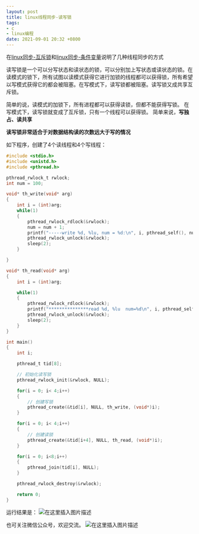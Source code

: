 ```yaml
---
layout: post
title: linux线程同步-读写锁
tags: 
- c
- linux编程
date: 2021-09-01 20:32 +0800
---
```



在[linux同步-互斥锁](https://blog.csdn.net/u012582648/article/details/108401936)和[linux同步-条件变量](https://blog.csdn.net/u012582648/article/details/108402573)说明了几种线程同步的方式

读写锁是一个可以分写状态和读状态的锁，可以分别加上写状态或读状态的锁。在读模式的锁下，所有试图以读模式获得它进行加锁的线程都可以获得锁，所有希望以写模式获得它的都会被阻塞。在写模式下，读写锁都被阻塞。读写锁又成共享互斥锁。

简单的说，读模式的加锁下，所有进程都可以获得读锁，但都不能获得写锁。
在写模式下，读写锁就变成了互斥锁，只有一个线程可以获得锁。
简单来说，**写独占、读共享**

**读写锁非常适合于对数据结构读的次数远大于写的情况**

如下程序，创建了4个读线程和4个写线程：

```c
#include <stdio.h>
#include <unistd.h>
#include <pthread.h>

pthread_rwlock_t rwlock;
int num = 100;

void* th_write(void* arg)
{
    int i = (int)arg;
    while(1)
    {
        pthread_rwlock_rdlock(&rwlock);
        num = num + 1;
        printf("-----write %d, %lu, num = %d:\n", i, pthread_self(), num);
        pthread_rwlock_unlock(&rwlock);
        sleep(2);
    }

}

void* th_read(void* arg)
{
    int i = (int)arg;

    while(1)
    {
        pthread_rwlock_rdlock(&rwlock);
        printf("***************read %d, %lu  num=%d\n", i, pthread_self(), num);
        pthread_rwlock_unlock(&rwlock);
        sleep(2);
    }
}

int main()
{
    int i;

    pthread_t tid[8];

    // 初始化读写锁
    pthread_rwlock_init(&rwlock, NULL);

    for(i = 0; i< 4;i++)
    {
        // 创建写锁
        pthread_create(&tid[i], NULL, th_write, (void*)i);
    }

    for(i = 0; i< 4;i++)
    {
        // 创建读锁
        pthread_create(&tid[i+4], NULL, th_read, (void*)i);
    }

    for(i = 0; i<8;i++)
    {
        pthread_join(tid[i], NULL);
    }

    pthread_rwlock_destroy(&rwlock);

    return 0;
}

```

运行结果是：
![在这里插入图片描述](https://img-blog.csdnimg.cn/20200904153151534.png?x-oss-process=image/watermark,type_ZmFuZ3poZW5naGVpdGk,shadow_10,text_aHR0cHM6Ly9ibG9nLmNzZG4ubmV0L3UwMTI1ODI2NDg=,size_16,color_FFFFFF,t_70#pic_center)

也可关注微信公众号，欢迎交流。
![在这里插入图片描述](https://img-blog.csdnimg.cn/20200813123208602.jpg#pic_center)